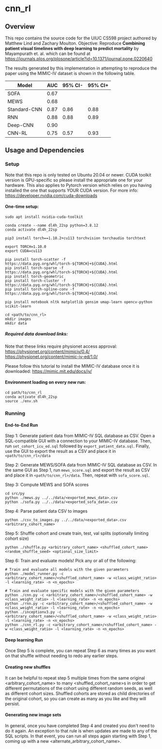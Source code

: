 # cnn_rl

## Overview
This repo contains the source code for the UIUC CS598 project authored by Matthew Lind and Zachary Moulton. Objective: Reproduce __Combining patient visual timelines with deep
learning to predict mortality__ by Mayampurath et. al. which can be found at https://journals.plos.org/plosone/article?id=10.1371/journal.pone.0220640

The results generated by this implementation in attempting to reproduce the paper using the MIMIC-IV dataset is shown in the following table.

| Model        | AUC  | 95% CI- | 95% CI+ |
|--------------|------|---------|---------|
| SOFA         | 0.67 |         |         |
| MEWS         | 0.68 |         |         |
| Standard-CNN | 0.87 | 0.86    | 0.88    |
| RNN          | 0.88 | 0.88    | 0.89    |
| Deep-CNN     | 0.90 |         |         |
| CNN-RL       | 0.75 | 0.57    | 0.93    |

## Usage and Dependencies
### Setup
Note that this repo is only tested on Ubuntu 20.04 or newer. CUDA toolkit version is GPU-specific so please install the appropriate one for your hardware.
This also applies to Pytorch version which relies on you having installed the one that supports YOUR CUDA version.
For more info: https://developer.nvidia.com/cuda-downloads

#### One-time setup:

```
sudo apt install nvidia-cuda-toolkit

conda create --name dl4h_22sp python=3.8.12
conda activate dl4h_22sp

pip3 install torch==1.10.2+cu113 torchvision torchaudio torchtext

export TORCH=1.10.0
export CUDA=cu113

pip install torch-scatter -f https://data.pyg.org/whl/torch-${TORCH}+${CUDA}.html
pip install torch-sparse -f https://data.pyg.org/whl/torch-${TORCH}+${CUDA}.html
pip install torch-geometric
pip install torch-cluster -f https://data.pyg.org/whl/torch-${TORCH}+${CUDA}.html
pip install torch-spline-conv -f https://data.pyg.org/whl/torch-${TORCH}+${CUDA}.html

pip install notebook nltk matplotlib gensim umap-learn opencv-python scikit-learn

cd <path/to/cnn_rl>
mkdir images
mkdir data
```

##### Required data download links:
Note that these links require physionet access approval:
https://physionet.org/content/mimiciv/0.4/
https://physionet.org/content/mimic-iv-ed/1.0/

Please follow this tutorial to install the MIMIC-IV database once it is downloaded:
https://mimic.mit.edu/docs/iv/

#### Environment loading on every new run:
```
cd path/to/cnn_rl
conda activate dl4h_22sp
source ./env.sh
```

### Running
#### End-to-End Run
Step 1: Generate patient data from MIMIC-IV SQL database as CSV. Open a SQL-compatible GUI with a connection to your MIMIC-IV database. Then, run `set_cohort_icu_ed.sql` followed by `export_patient_data.sql`. Finally, use the GUI to export the result as a CSV and place it in `<path/to/cnn_rl>/data`

Step 2: Generate MEWS/SOFA data from MIMIC-IV SQL database as CSV. In the same GUI as Step 1, run `mews_score.sql` and export the result as CSV and place it in `<path/to/cnn_rl>/data`. Then, repeat with `sofa_score.sql`.

Step 3: Compute MEWS and SOFA scores
```
cd src/py
python ./mews.py ../../data/<exported_mews_data>.csv
python ./sofa.py ../../data/<exported_sofa_data>.csv
```

Step 4: Parse patient data CSV to images
```
python ./csv_to_images.py ../../data/<exported_data>.csv <arbitrary_cohort_name>
```

Step 5: Shuffle cohort and create train, test, val splits (optionally limiting cohort size)
```
python ./shuffle.py <arbitrary_cohort_name> <shuffled_cohort_name> <random_shuffle_seed> <optional_size_limit>
```

Step 6: Train and evaluate models! Pick any or all of the following:
```
# Train and evaluate all models with the given parameters
python ./model_runner.py -c <arbitrary_cohort_name>/<shuffled_cohort_name> -w <class_weight_ratio> -l <learning_rate> -n <n_epochs>

# Train and evaluate specific models with the given parameters
python ./cnn.py -c <arbitrary_cohort_name>/<shuffled_cohort_name> -w <class_weight_ratio> -l <learning_rate> -n <n_epochs>
python ./rnn.py -c <arbitrary_cohort_name>/<shuffled_cohort_name> -w <class_weight_ratio> -l <learning_rate> -n <n_epochs>
python ./inceptionv3.py -c <arbitrary_cohort_name>/<shuffled_cohort_name> -w <class_weight_ratio> -l <learning_rate> -n <n_epochs>
python ./cnn_rl.py -c <arbitrary_cohort_name>/<shuffled_cohort_name> -w <class_weight_ratio> -l <learning_rate> -n <n_epochs>
```

#### Deep learning Run
Once Step 5 is complete, you can repeat Step 6 as many times as you want on that shuffle without needing to redo any earlier steps.

#### Creating new shuffles
It can be helpful to repeat step 5 multiple times from the same original <arbitrary_cohort_name> to many <shuffled_cohort_name>s in order to
get different permutations of the cohort using different random seeds, as well as different cohort sizes. Shuffled cohorts are stored as
child directories of the original cohort, so you can create as many as you like and they will persist.

#### Generating new image sets
In general, once you have completed Step 4 and created <arbitrary cohort name> you don't need to do it again. An exception to that rule is
when updates are made to any of the SQL scripts. In that event, you can run all steps again starting with Step 1, coming up with a new <alternate_arbitrary_cohort_name>.
